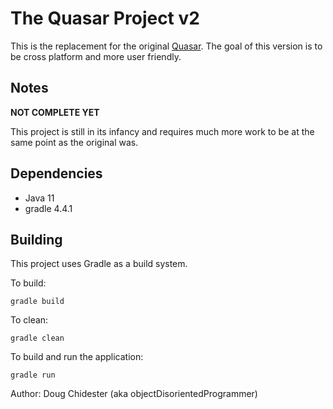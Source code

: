 # The Quasar Project v2
This is the replacement for the original [Quasar](https://github.com/objectDisorientedProgrammer/Quasar). The goal of this version is to be cross platform and more user friendly.

## Notes
**NOT COMPLETE YET**

This project is still in its infancy and requires much more work to be at the same point as the original was.

## Dependencies
* Java 11
* gradle 4.4.1

## Building
This project uses Gradle as a build system.

To build:

    gradle build

To clean:

    gradle clean

To build and run the application:

    gradle run


Author: Doug Chidester (aka objectDisorientedProgrammer)
